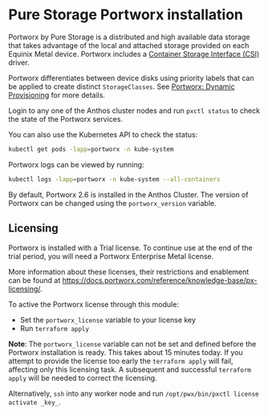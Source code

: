 # Pure Storage Portworx installation

Portworx by Pure Storage is a distributed and high available data storage that takes advantage of the local and attached storage provided on each Equinix Metal device.  Portworx includes a [Container Storage Interface (CSI)](https://kubernetes-csi.github.io/docs/) driver.

Portworx differentiates between device disks using priority labels that can be applied to create distinct `StorageClasses`. See [Portworx: Dynamic Provisioning](https://docs.portworx.com/portworx-install-with-kubernetes/storage-operations/create-pvcs/dynamic-provisioning/) for more details.

Login to any one of the Anthos cluster nodes and run `pxctl status` to check the state of the Portworx services.

You can also use the Kubernetes API to check the status:

```sh
kubectl get pods -lapp=portworx -n kube-system
```

Portworx logs can be viewed by running:

```sh
kubectl logs -lapp=portworx -n kube-system --all-containers
```

By default, Portworx 2.6 is installed in the Anthos Cluster. The version of Portworx can be changed using the `portworx_version` variable.

## Licensing

Portworx is installed with a Trial license. To continue use at the end of the trial period, you will need a Portworx Enterprise Metal license.

More information about these licenses, their restrictions and enablement can be found at <https://docs.portworx.com/reference/knowledge-base/px-licensing/>.

To active the Portworx license through this module:

* Set the `portworx_license` variable to your license key
* Run `terraform apply`

**Note**: The `portworx_license` variable can not be set and defined before the Portworx installation is ready. This takes about 15 minutes today.  If you attempt to provide the license too early the `terraform apply` will fail, affecting only this licensing task. A subsequent and successful `terraform apply` will be needed to correct the licensing.

Alternatively, `ssh` into any worker node and run `/opt/pwx/bin/pxctl license activate _key_`.
